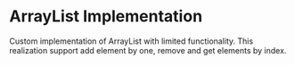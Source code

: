 # ArrayList Implementation
Custom implementation of ArrayList with limited functionality.
This realization support add element by one, remove and get
elements by index.
